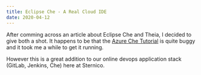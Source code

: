 ```yaml
---
title: Eclipse Che - A Real Cloud IDE
date: 2020-04-12
---
```


After comming across an article about Eclipse Che and Theia, I decided to give both a shot. It happens to be that the
[Azure Che Tutorial](https://www.eclipse.org/che/docs/che-7/installing-eclipse-che-on-microsoft-azure/) is quite buggy and it took me a while
to get it running.

However this is a great addition to our online devops application stack (GitLab, Jenkins, Che) here at Sternico.